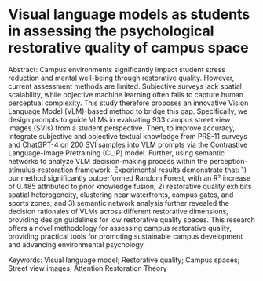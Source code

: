 # Visual language models as students in assessing the psychological restorative quality of campus space
Abstract: Campus environments significantly impact student stress reduction and mental well-being through restorative quality. However, current assessment methods are limited. Subjective surveys lack spatial scalability, while objective machine learning often fails to capture human perceptual complexity. This study therefore proposes an innovative Vision Language Model (VLM)-based method to bridge this gap. Specifically, we design prompts to guide VLMs in evaluating 933 campus street view images (SVIs) from a student perspective. Then, to improve accuracy, integrate subjective and objective textual knowledge from PRS-11 surveys and ChatGPT-4 on 200 SVI samples into VLM prompts via the Contrastive Language-Image Pretraining (CLIP) model. Further, using semantic networks to analyze VLM decision-making process within the perception-stimulus-restoration framework. Experimental results demonstrate that: 1) our method significantly outperformed Random Forest, with an R² increase of 0.485 attributed to prior knowledge fusion; 2) restorative quality exhibits spatial heterogeneity, clustering near waterfronts, campus gates, and sports zones; and 3) semantic network analysis further revealed the decision rationales of VLMs across different restorative dimensions, providing design guidelines for low restorative quality spaces. This research offers a novel methodology for assessing campus restorative quality, providing practical tools for promoting sustainable campus development and advancing environmental psychology.

Keywords: Visual language model; Restorative quality; Campus spaces; Street view images; Attention Restoration Theory
